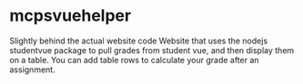 # mcpsvuehelper

Slightly behind the actual website code
Website that uses the nodejs studentvue package to pull grades from student vue, and then display them on a table. 
You can add table rows to calculate your grade after an assignment.
